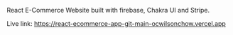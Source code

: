 React E-Commerce Website built with firebase, Chakra UI and Stripe.

Live link: https://react-ecommerce-app-git-main-ocwilsonchow.vercel.app
